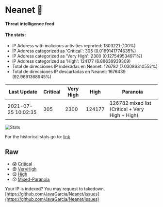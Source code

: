 # Neanet :hocho:
#### Threat intelligence feed
#### The stats:

- IP Address with malicious activities reported: 1803221 (100%)
- IP Address categorized as 'Critical':  305 (0.0169141774635%)
- IP Address categorized as 'Very High':  2300 (0.127549534971%)
- IP Address categorized as 'High':  124177 (6.88639939309)
- Total de direcciones IP indexadas en Neanet:  126782 (7.03086310552%)
- Total de direcciones IP descartadas en Neanet:  1676439 (92.9691368945%)

| Last Update | Critical | Very High | High | Paranoia |
| --- | --- | --- | --- | --- |
| 2021-07-25 10:02:35 | 305 | 2300 | 124177 | 126782 mixed list (Critical + Very High + High)|

![Stats](https://docs.google.com/spreadsheets/d/e/2PACX-1vSnaNMIXVabIpDJjufMlzH7poXnshF3mgd8Is1g9ytUEzVsP5my4Trn8f-xkoLLQ38xpL3HtmUexLo6/pubchart?oid=501124687&format=image)

For the historical stats go to: [link](/stats.csv)
## Raw
- :scream: [Critical](https://raw.githubusercontent.com/JavaGarcia/Neanet/master/blacklists/neanet_critical.txt)
- :fearful: [VeryHigh](https://raw.githubusercontent.com/JavaGarcia/Neanet/master/blacklists/neanet_veryHigh.txtt)
- :frowning: [High](https://raw.githubusercontent.com/JavaGarcia/Neanet/master/blacklists/neanet_high.txt)
- :dizzy_face: [Mixed-Paranoia](https://raw.githubusercontent.com/JavaGarcia/Neanet/master/blacklists/neanet_all.txt)


Your IP is indexed? You may request to takedown. [https://github.com/JavaGarcia/Neanet/issues](https://github.com/JavaGarcia/Neanet/issues)































































































































































































































































































































































































































































































































































































































































































































































































































































































































































































































































































































































































































































































































































































































































































































































































































































































































































































































































































































































































































































































































































































































































































































































































































































































































































































































































































































































































































































































































































































































































































































































































































































































































































































































































































































































































































































































































































































































































































































































































































































































































































































































































































































































































































































































































































































































































































































































































































































































































































































































































































































































































































































































































































































































































































































































































































































































































































































































































































































































































































































































































































































































































































































































































































































































































































































































































































































































































































































































































































































































































































































































































































































































































































































































































































































































































































































































































































































































































































































































































